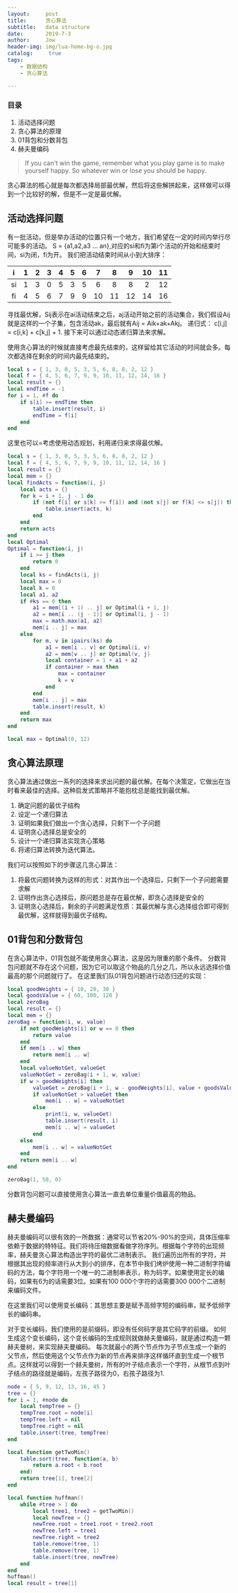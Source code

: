 ```yaml
---
layout:     post
title:      贪心算法
subtitle:   data structure
date:       2019-7-3
author:     Jow
header-img: img/lua-home-bg-o.jpg
catalog: 	 true 
tags:
    - 数据结构
    - 贪心算法

---
```


### 目录
1. 活动选择问题
2. 贪心算法的原理
3. 01背包和分数背包
4. 赫夫曼编码

> If you can't win the game, remember what you play game is to make yourself happy. So whatever win or lose you should be happy.

贪心算法的核心就是每次都选择局部最优解，然后将这些解拼起来，这样做可以得到一个比较好的解，但是不一定是最优解。

## 活动选择问题
有一批活动，但是举办活动的位置只有一个地方，我们希望在一定的时间内举行尽可能多的活动。
S = {a1,a2,a3 ... an},对应的si和fi为第i个活动的开始和结束时间，si为闭，fi为开。
我们把活动结束时间从小到大排序：

|i|1|2|3|4|5|6|7|8|9|10|11|
|:--:|:--:|:--:|:--:|:--:|:--:|:--:|:--:|:--:|:--:|:--:|:--:|
|si|1|3|0|5|3|5|6|8|8|2|12|
|fi|4|5|6|7|9|9|10|11|12|14|16|

寻找最优解，Sij表示在ai活动结束之后，aj活动开始之前的活动集合，我们假设Aij就是这样的一个子集，包含活动ak，最后就有Aij = Aik+ak+Akj。
递归式： c[i,j] = c[i,k] + c[k,j] + 1.
接下来可以通过动态递归算法来求解。

使用贪心算法的时候就直接考虑最先结束的，这样留给其它活动的时间就会多。每次都选择在剩余的时间内最先结束的。
```lua
local s = { 1, 3, 0, 5, 3, 5, 6, 8, 8, 2, 12 }
local f = { 4, 5, 6, 7, 9, 9, 10, 11, 12, 14, 16 }
local result = {}
local endTime = -1
for i = 1, #f do
    if s[i] >= endTime then
        table.insert(result, i)
        endTime = f[i]
    end
end
```

这里也可以=考虑使用动态规划，利用递归来求得最优解。
```lua
local s = { 1, 3, 0, 5, 3, 5, 6, 8, 8, 2, 12 }
local f = { 4, 5, 6, 7, 9, 9, 10, 11, 12, 14, 16 }
local result = {}
local mem = {}
local findActs = function(i, j)
    local acts = {}
    for k = i + 1, j - 1 do
        if (not f[i] or s[k] >= f[i]) and (not s[j] or f[k] <= s[j]) then
            table.insert(acts, k)
        end
    end
    return acts
end
local Optimal
Optimal = function(i, j)
    if i >= j then
        return 0
    end
    local ks = findActs(i, j)
    local max = 0
    local k = 0
    local a1, a2
    if #ks == 0 then
        a1 = mem[(i + 1) .. j] or Optimal(i + 1, j)
        a2 = mem[i .. (j - 1)] or Optimal(i, j - 1)
        max = math.max(a1, a2)
        mem[i .. j] = max
    else
        for m, v in ipairs(ks) do
            a1 = mem[i .. v] or Optimal(i, v)
            a2 = mem[v .. j] or Optimal(v, j)
            local container = 1 + a1 + a2
            if container > max then
                max = container
                k = v
            end
        end
        mem[i .. j] = max
        table.insert(result, k)
    end
    return max
end

local max = Optimal(0, 12)
```

## 贪心算法原理
贪心算法通过做出一系列的选择来求出问题的最优解。在每个决策定，它做出在当时看来最佳的选择。这种启发式策略并不能抱枕总是能找到最优解。
1. 确定问题的最优子结构
2. 设定一个递归算法
3. 证明如果我们做出一个贪心选择，只剩下一个子问题
4. 证明贪心选择总是安全的
5. 设计一个递归算法实现贪心策略
6. 将递归算法转换为迭代算法。

我们可以按照如下的步骤这几贪心算法：
1. 将最优问题转换为这样的形式：对其作出一个选择后，只剩下一个子问题需要求解
2. 证明作出贪心选择后，原问题总是存在最优解，即贪心选择是安全的
3. 证明贪心选择后，剩余的子问题满足性质：其最优解与贪心选择组合即可得到最优解，这样就得到最优子结构。

## 01背包和分数背包
在贪心算法中，01背包就不能使用贪心算法，这是因为限重的那个条件。
分数背包问题就不存在这个问题，因为它可以取这个物品的几分之几，所以永远选择价值最高的那个问题就行了。
在这里我们队01背包问题进行动态归还的实现：
```lua
local goodWeights = { 10, 20, 30 }
local goodsValue = { 60, 100, 120 }
local zeroBag
local result = {}
local mem = {}
zeroBag = function(i, w, value)
    if not goodWeights[i] or w == 0 then
        return value
    end
    if mem[i .. w] then
        return mem[i .. w]
    end
    local valueNotGet, valueGet
    valueNotGet = zeroBag(i + 1, w, value)
    if w > goodWeights[i] then
        valueGet = zeroBag(i + 1, w - goodWeights[i], value + goodsValue[i])
        if valueNotGet > valueGet then
            mem[i .. w] = valueNotGet
        else
            print(i, w, valueGet)
            table.insert(result, i)
            mem[i .. w] = valueGet
        end
    else
        mem[i .. w] = valueNotGet
    end
    return mem[i .. w]
end

zeroBag(1, 50, 0)
```
分数背包问题可以直接使用贪心算法一直去单位重量价值最高的物品。

## 赫夫曼编码
赫夫曼编码可以很有效的一所数据：通常可以节省20%-90%的空间，具体压缩率依赖于数据的特特征。我们将待压缩数据看做字符序列。根据每个字符的出现频率，赫夫曼贪心算法构造出字符的最优二进制表示。
我们遍历出所有的字符，并根据其出现的频率进行从大到小的排序，在本节中我们烤炉使用一种二进制字符编码的方法，每个字符用一个唯一的二进制串表示，称为码字。如果使用定长的编码，如果有6为的话需要3位。如果有100 000个字符的话需要300 000个二进制来编码文件。

在这里我们可以使用变长编码：其思想主要是赋予高频字短的编码串，赋予低频字长的编码串。

对于变长编码，我们使用的是前缀码，即没有任何码字是其它码字的前缀。
如何生成这个变长编码，这个变长编码的生成规则就做赫夫曼编码，就是通过构造一颗赫夫曼树，来实现赫夫曼编码。
每次就最小的两个节点作为子节点生成一个新的父节点，然后使用这个父节点作为新的节点再来排序这样循环直到生成一个根节点。这样就可以得到一个赫夫曼树，所有的叶子结点表示一个字符，从根节点到叶子结点的路径就是编码，左孩子路径为0，右孩子路径为1.
```lua
node = { 5, 9, 12, 13, 16, 45 }
tree = {}
for i = 1, #node do
    local tempTree = {}
    tempTree.root = node[i]
    tempTree.left = nil
    tempTree.right = nil
    table.insert(tree, tempTree)
end

local function getTwoMin()
    table.sort(tree, function(a, b)
        return a.root < b.root
    end)
    return tree[1], tree[2]
end

local function huffman()
    while #tree > 1 do
        local tree1, tree2 = getTwoMin()
        local newTree = {}
        newTree.root = tree1.root + tree2.root
        newTree.left = tree1
        newTree.right = tree2
        table.remove(tree, 1)
        table.remove(tree, 1)
        table.insert(tree, newTree)
    end
end
huffman()
local result = tree[1]
```